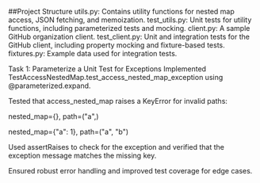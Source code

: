 ##Project Structure
utils.py: Contains utility functions for nested map access, JSON fetching, and memoization.
test_utils.py: Unit tests for utility functions, including parameterized tests and mocking.
client.py: A sample GitHub organization client.
test_client.py: Unit and integration tests for the GitHub client, including property mocking and fixture-based tests.
fixtures.py: Example data used for integration tests.

Task 1: Parameterize a Unit Test for Exceptions
Implemented TestAccessNestedMap.test_access_nested_map_exception using @parameterized.expand.

Tested that access_nested_map raises a KeyError for invalid paths:

nested_map={}, path=("a",)

nested_map={"a": 1}, path=("a", "b")

Used assertRaises to check for the exception and verified that the exception message matches the missing key.

Ensured robust error handling and improved test coverage for edge cases.

